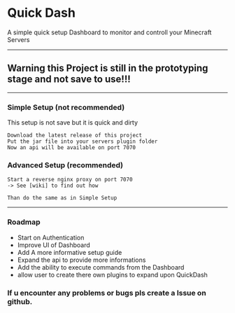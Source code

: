 # Quick Dash
A simple quick setup Dashboard to monitor and controll your Minecraft Servers

------------


## Warning this Project is still in the prototyping stage and not save to use!!!

------------


### Simple Setup (not recommended)
This setup is not save but it is quick and dirty
```
Download the latest release of this project
Put the jar file into your servers plugin folder
Now an api will be available on port 7070
```

### Advanced Setup (recommended)
```
Start a reverse nginx proxy on port 7070
-> See [wiki] to find out how

Than do the same as in Simple Setup
```

------------


### Roadmap
- Start on Authentication
- Improve UI of Dashboard
- Add A more informative setup guide
- Expand the api to provide more informations
- Add the ability to execute commands from the Dashboard
- allow user to create there own plugins to expand upon QuickDash

### If u encounter any problems or bugs pls create a Issue on github.
